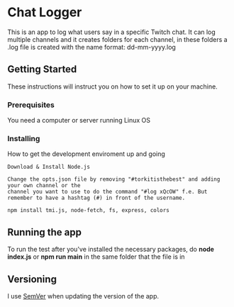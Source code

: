 # Chat Logger

This is an app to log what users say in a specific Twitch chat. It can log multiple channels
and it creates folders for each channel, in these folders a .log file is created with the name format: dd-mm-yyyy.log


## Getting Started

These instructions will instruct you on how to set it up on your machine.

### Prerequisites

  You need a computer or server running Linux OS

### Installing

How to get the development enviroment up and going

    Download & Install Node.js
    
    Change the opts.json file by removing "#torkitisthebest" and adding your own channel or the 
    channel you want to use to do the command "#log xQcOW" f.e. But remember to have a hashtag (#) in front of the username.
    
    npm install tmi.js, node-fetch, fs, express, colors

## Running the app

To run the test after you've installed the necessary packages, do **node index.js** or **npm run main** in the same folder that the file is in

## Versioning

I use [SemVer](http://semver.org/) when updating the version of the app.
